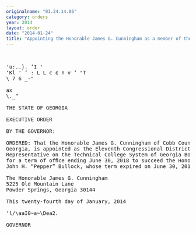 ```yaml
---
originalname: "01.24.14.06"
category: orders
year: 2014
layout: order
date: "2014-01-24"
title: "Appointing the Honorable James G. Cunningham as a member of the Technical College System of Georgia Board"
---
```

<pre>
     

'u:..}. ‘I '
‘Kl ' ‘ : L L c ¢ n v ‘ "T
\ 7 6 _-"

ax
\._“

THE STATE OF GEORGIA

EXECUTIVE ORDER

BY THE GOVERNOR:

ORDERED: That the Honorable James G. Cunningham of Cobb County,
Georgia, is appointed as the Eleventh Congressional District
Representative on the Technical College System of Georgia Board,
for a term of ofﬁce ending June 30, 2018 to succeed the Honorable
John H. “Pepper” Bullock, whose term expired on June 30, 2013.

The Honorable James G. Cunningham
5225 Old Mountain Lane
Powder Springs, Georgia 30144

This twenty-fourth day of January, 2014

‘l/\aaI0~a~\Dea2.

GOVERNOR

</pre>

